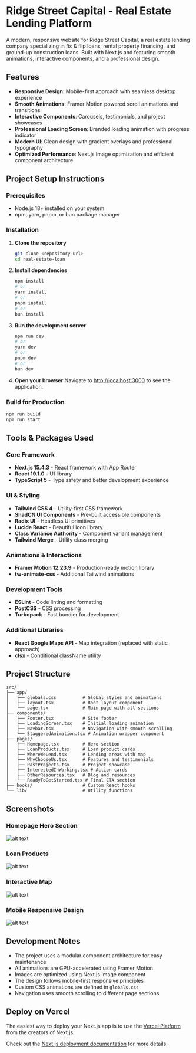 # Ridge Street Capital - Real Estate Lending Platform

A modern, responsive website for Ridge Street Capital, a real estate lending company specializing in fix & flip loans, rental property financing, and ground-up construction loans. Built with Next.js and featuring smooth animations, interactive components, and a professional design.

## Features

- **Responsive Design**: Mobile-first approach with seamless desktop experience
- **Smooth Animations**: Framer Motion powered scroll animations and transitions
- **Interactive Components**: Carousels, testimonials, and project showcases
- **Professional Loading Screen**: Branded loading animation with progress indicator
- **Modern UI**: Clean design with gradient overlays and professional typography
- **Optimized Performance**: Next.js Image optimization and efficient component architecture

## Project Setup Instructions

### Prerequisites

- Node.js 18+ installed on your system
- npm, yarn, pnpm, or bun package manager

### Installation

1. **Clone the repository**

   ```bash
   git clone <repository-url>
   cd real-estate-loan
   ```

2. **Install dependencies**

   ```bash
   npm install
   # or
   yarn install
   # or
   pnpm install
   # or
   bun install
   ```

3. **Run the development server**

   ```bash
   npm run dev
   # or
   yarn dev
   # or
   pnpm dev
   # or
   bun dev
   ```

4. **Open your browser**
   Navigate to [http://localhost:3000](http://localhost:3000) to see the application.

### Build for Production

```bash
npm run build
npm run start
```

## Tools & Packages Used

### Core Framework

- **Next.js 15.4.3** - React framework with App Router
- **React 19.1.0** - UI library
- **TypeScript 5** - Type safety and better development experience

### UI & Styling

- **Tailwind CSS 4** - Utility-first CSS framework
- **ShadCN UI Components** - Pre-built accessible components
- **Radix UI** - Headless UI primitives
- **Lucide React** - Beautiful icon library
- **Class Variance Authority** - Component variant management
- **Tailwind Merge** - Utility class merging

### Animations & Interactions

- **Framer Motion 12.23.9** - Production-ready motion library
- **tw-animate-css** - Additional Tailwind animations

### Development Tools

- **ESLint** - Code linting and formatting
- **PostCSS** - CSS processing
- **Turbopack** - Fast bundler for development

### Additional Libraries

- **React Google Maps API** - Map integration (replaced with static approach)
- **clsx** - Conditional className utility

## Project Structure

```
src/
├── app/
│   ├── globals.css          # Global styles and animations
│   ├── layout.tsx           # Root layout component
│   └── page.tsx             # Main page with all sections
├── components/
│   ├── Footer.tsx           # Site footer
│   ├── LoadingScreen.tsx    # Initial loading animation
│   ├── Navbar.tsx           # Navigation with smooth scrolling
│   └── StaggeredAnimation.tsx # Animation wrapper component
├── pages/
│   ├── Homepage.tsx         # Hero section
│   ├── LoanProducts.tsx     # Loan product cards
│   ├── WhereWeLend.tsx      # Lending areas with map
│   ├── WhyChooseUs.tsx      # Features and testimonials
│   ├── PastProjects.tsx     # Project showcase
│   ├── InterestedInWorking.tsx # Action cards
│   ├── OtherResources.tsx   # Blog and resources
│   └── ReadyToGetStarted.tsx # Final CTA section
├── hooks/                   # Custom React hooks
└── lib/                     # Utility functions
```

## Screenshots

### Homepage Hero Section

![alt text](homepage.png)

### Loan Products

![alt text](loanproducts.png)

### Interactive Map

![alt text](USA_map_interactive.png)

### Mobile Responsive Design

![alt text](phone.png)

## Development Notes

- The project uses a modular component architecture for easy maintenance
- All animations are GPU-accelerated using Framer Motion
- Images are optimized using Next.js Image component
- The design follows mobile-first responsive principles
- Custom CSS animations are defined in `globals.css`
- Navigation uses smooth scrolling to different page sections

## Deploy on Vercel

The easiest way to deploy your Next.js app is to use the [Vercel Platform](https://vercel.com/new?utm_medium=default-template&filter=next.js&utm_source=create-next-app&utm_campaign=create-next-app-readme) from the creators of Next.js.

Check out the [Next.js deployment documentation](https://nextjs.org/docs/app/building-your-application/deploying) for more details.
